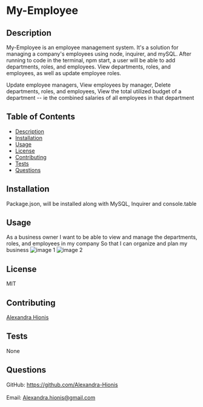 # My-Employee

## Description
My-Employee is an employee management system. It's a solution for managing a company's employees using node, inquirer, and mySQL. After running to code in the terminal, npm start, a user will be able to add departments, roles, and employees. View departments, roles, and employees, as well as update employee roles. 

Update employee managers, View employees by manager, Delete departments, roles, and employees, View the total utilized budget of a department -- ie the combined salaries of all employees in that department

## Table of Contents
- [Description](#description)
- [Installation](#installation)
- [Usage](#usage)
- [License](#license)
- [Contributing](#contributing)
- [Tests](#tests)
- [Questions](#questions)
## Installation
Package.json, will be installed along with MySQL, Inquirer and console.table
## Usage
As a business owner
I want to be able to view and manage the departments, roles, and employees in my company
So that I can organize and plan my business
![image 1]()
![image 2]()
## License
MIT
## Contributing
[Alexandra Hionis](https://github.com/Alexandra-Hionis/README-Generator)
## Tests
None
## Questions
GitHub: https://github.com/Alexandra-Hionis<br /><br />
Email: Alexandra.hionis@gmail.com<br /><br />

